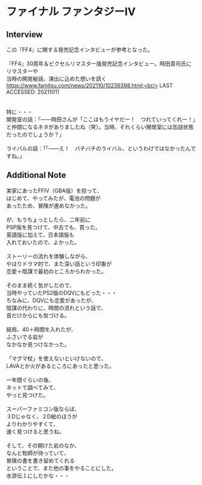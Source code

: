 # ファイナル ファンタジーIV

## Interview
この『FF4』に関する発売記念インタビューが参考となった。<br/>
<br/>
『FF4』30周年＆ピクセルリマスター版発売記念インタビュー。時田貴司氏にリマスターや<br/>
当時の開発秘話、演出に込めた想いを訊く<br/>
https://www.famitsu.com/news/202110/10236398.html;<br/>
LAST ACCESSED: 20211011<br/>
<br/>
<br/>
特に・・・<br/>
開発室の話：「――時田さんが「ここはもうイヤだー！　つれていってくれー！」と仲間になるネタがありましたね（笑）。当時、それくらい開発室には缶詰状態だったのでしょうか？」<br/>
<br/>
ライバルの話：「「――え！　バチバチのライバル、というわけではなかったんですね。」<br/>

## Additional Note
実家にあったFFIV（GBA版）を拾って、<br/>
はじめて、やってみたが、電池の問題が<br/>
あったため、冒険が進めなかった。<br/>
<br/>
が、もうちょっとしたら、二年前に<br/>
PSP版を見つけて、中古でも、買った。<br/>
英語版に加えて、日本語版も<br/>
入れておいたので、よかった。<br/>
<br/>
ストーリーの流れを体験しながら、<br/>
やはりドラマ的で、また深い話という印象が<br/>
恋愛＋陰謀で最初のところからわかった。<br/>
<br/>
そのまま続く気がしたので、<br/>
当時やっていたPS2版のDQVにもどった・・・<br/>
ちなみに、DQVにも恋愛があったが、<br/>
陰謀の代わりに、時間の流れという話で、<br/>
音だけからにも気づける。<br/>
<br/>
結局、40＋時間を入れたが、<br/>
ふさいでる岩が<br/>
なかなか見つけなかった。<br/>
<br/>
「マグマ杖」を使えないといけないので、<br/>
LAVAとか火があるところにあったと思った。<br/>
<br/>
一年間ぐらいの後、<br/>
ネットで調べてみて、<br/>
やっと見つけた。<br/>
<br/>
スーパーファミコン版ならば、<br/>
３Dじゃなく、２D絵のほうが<br/>
よりわかりやすくて、<br/>
速く見つけると思うね。<br/>
<br/>
そして、その開けた岩のなか、<br/>
なんと牧師が待っていて、<br/>
冒険の書を書き留めてくれる<br/>
ということで、また他の事をやることにした。<br/>
水滸伝１にしたかな・・・<br/>
